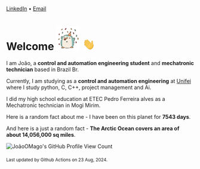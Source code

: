 [LinkedIn](https://www.linkedin.com/in/joão-pedro-gozzoli-b95641301/) &bull;
[Email](joaopedrogozzoli@gmail.com)

# Welcome <img src="happy.gif" height="64px" /> <img src="wave.gif" height="32px" />

I am João, a  **control and automation engineering student** and **mechatronic technician** based in Brazil Br.

Currently, I am studying as a **control and automation engineering** at [Unifei](https://unifei.edu.br) where I study python, C, C++, project management and Ai.

I did my high school education at ETEC Pedro Ferreira alves as a Mechatronic technician in Mogi Mirim.

Here is a random fact about me - I have been on this planet for **7543 days**.

And here is a just a random fact -  **The Arctic Ocean covers an area of about 14,056,000 sq miles**.

![JoãoOMago's GitHub Profile View Count](https://komarev.com/ghpvc/?username=JoaoOMago)

<sub>Last updated by Github Actions on 23 Aug, 2024.</sub>
